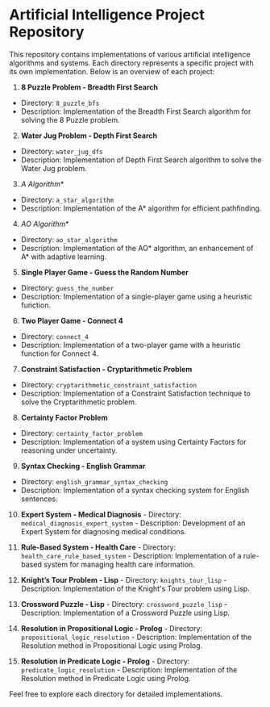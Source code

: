 # Artificial Intelligence Project Repository

This repository contains implementations of various artificial intelligence algorithms and systems. Each directory represents a specific project with its own implementation. Below is an overview of each project:

 1. **8 Puzzle Problem - Breadth First Search**
   - Directory: `8_puzzle_bfs`
   - Description: Implementation of the Breadth First Search algorithm for solving the 8 Puzzle problem.

 2. **Water Jug Problem - Depth First Search**
   - Directory: `water_jug_dfs` 
   - Description: Implementation of Depth First Search algorithm to solve the Water Jug problem.

 3. **A* Algorithm**
   - Directory: `a_star_algorithm`
   - Description: Implementation of the A* algorithm for efficient pathfinding.

 4. **AO* Algorithm**
   - Directory: `ao_star_algorithm`
   - Description: Implementation of the AO* algorithm, an enhancement of A* with adaptive learning.

 5. **Single Player Game - Guess the Random Number**
   - Directory: `guess_the_number`
   - Description: Implementation of a single-player game using a heuristic function.

 6. **Two Player Game - Connect 4**
   - Directory: `connect_4`
   - Description: Implementation of a two-player game with a heuristic function for Connect 4.

 7. **Constraint Satisfaction - Cryptarithmetic Problem**
   - Directory: `cryptarithmetic_constraint_satisfaction`
   - Description: Implementation of a Constraint Satisfaction technique to solve the Cryptarithmetic problem.

 8. **Certainty Factor Problem**
   - Directory: `certainty_factor_problem`
   - Description: Implementation of a system using Certainty Factors for reasoning under uncertainty.

 9. **Syntax Checking - English Grammar**
   - Directory: `english_grammar_syntax_checking`
   - Description: Implementation of a syntax checking system for English sentences.

 10. **Expert System - Medical Diagnosis**
    - Directory: `medical_diagnosis_expert_system`
    - Description: Development of an Expert System for diagnosing medical conditions.

 11. **Rule-Based System - Health Care**
    - Directory: `health_care_rule_based_system`
    - Description: Implementation of a rule-based system for managing health care information.

 12. **Knight’s Tour Problem - Lisp**
    - Directory: `knights_tour_lisp`
    - Description: Implementation of the Knight's Tour problem using Lisp.

 13. **Crossword Puzzle - Lisp**
    - Directory: `crossword_puzzle_lisp`
    - Description: Implementation of a Crossword Puzzle using Lisp.

 14. **Resolution in Propositional Logic - Prolog**
    - Directory: `propositional_logic_resolution`
    - Description: Implementation of the Resolution method in Propositional Logic using Prolog.

 15. **Resolution in Predicate Logic - Prolog**
    - Directory: `predicate_logic_resolution`
    - Description: Implementation of the Resolution method in Predicate Logic using Prolog.

Feel free to explore each directory for detailed implementations.
